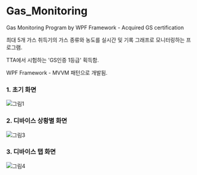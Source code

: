 # Gas_Monitoring
Gas Monitoring Program by WPF Framework - Acquired GS certification

최대 5개 가스 취득기의 가스 종류와 농도를 실시간 및 기록 그래프로 모니터링하는 프로그램.

TTA에서 시험하는 'GS인증 1등급' 획득함.

WPF Framework - MVVM 패턴으로 개발됨.

### 1. 초기 화면

![그림1](https://user-images.githubusercontent.com/43377484/80058966-a84c8680-8565-11ea-8cd0-23044c8b1d33.png)

### 2. 디바이스 상황별 화면

![그림3](https://user-images.githubusercontent.com/43377484/80059058-e9dd3180-8565-11ea-98b0-cbe9fef6245e.png)

### 3. 디바이스 탭 화면

![그림4](https://user-images.githubusercontent.com/43377484/80059061-eb0e5e80-8565-11ea-81e5-130560096707.png)
